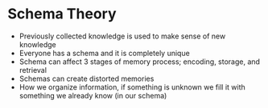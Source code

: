    
# Schema Theory


- Previously collected knowledge is used to make sense of new knowledge
- Everyone has a schema and it is completely unique
- Schema can affect 3 stages of memory process; encoding, storage, and retrieval
- Schemas can create distorted memories
- How we organize information, if something is unknown we fill it with something we already know (in our schema)

